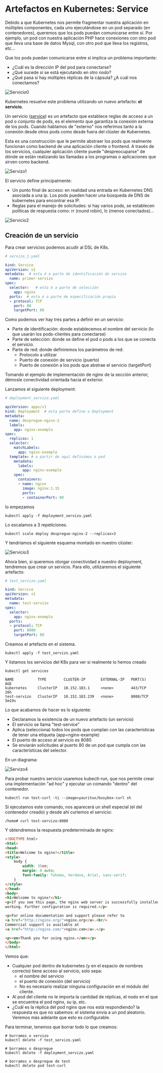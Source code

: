 # Artefactos en Kubernetes: Service

Debido a que Kubernetes nos permite fragmentar nuestra aplicación en múltiples componentes, cada uno ejecutándose en un pod separado (en contenedores), queremos que los pods puedan comunicarse entre sí. Por ejemplo, un pod con nuestra aplicación PHP hace conexiones con otro pod que lleva una base de datos Mysql, con otro pod que lleva los registros, etc...

Que los pods puedan comunicarse entre sí implica un problema importante:

- ¿Cuál es la dirección IP del pod para conectarse?
- ¿Qué sucede si se está ejecutando en otro nodo?
- ¿Qué pasa si hay múltiples réplicas de la cápsula? ¿A cuál nos conectamos?

![Servicio0](./../_media/02/servizo0.png)

Kubernetes resuelve este problema utilizando un nuevo artefacto: **el servicio**.

Un servicio ([service](https://kubernetes.io/es/docs/concepts/services-networking/service/)) es un artefacto que establece reglas de acceso a un pod o conjunto de pods, es el elemento que garantiza la conexión externa de los pods. Cuando hablamos de "externo" nos referimos tanto a la conexión desde otros pods como desde fuera del clúster de Kubernetes.

Esta es una construcción que le permite abstraer los pods que realmente funcionan como backend de una aplicación cliente o frontend. A través de los servicios, cualquier aplicación cliente puede "despreocuparse" de dónde se están realizando las llamadas a los programas o aplicaciones que sirven como backend.

![Servizo1](./../_media/02/servizo1.png)

El servicio define principalmente:

- Un punto final de acceso: en realidad una entrada en Kubernetes DNS asociada a una ip. Los pods pueden hacer una búsqueda de DNS de kubernetes para encontrar esa IP.
- Reglas para el manejo de solicitudes: si hay varios pods, se establecen políticas de respuesta como: rr (round robin), lc (menos conectados)...

![Servicio2](./../_media/02/servizo2.png)

## Creación de un servicio

Para crear servicios podemos acudir al DSL de K8s.

```yaml
# servizo_1.yaml

kind: Service
apiVersion: v1
metadata:  # esta é a parte de identificación do servizo
  name: primer-servizo
spec:
  selector:   # esta é a parte de selección
    app: nginx
  ports:  # esta é a parte de especificación propia
  - protocol: TCP
    port: 80
    targetPort: 80
```

Como podemos ver hay tres partes a definir en un servicio:

- Parte de identificación: donde establecemos el nombre del servicio (lo que usarán los pods-clientes para conectarse)
- Parte de selección: donde se define el pod o pods a los que se conecta el servicio.
- Parte de red: donde definiremos los parámetros de red:
  - Protocolo a utilizar
  - Puerto de conexión de servicio (puerto)
  - Puerto de conexión a los pods que abstrae el servicio (targetPort)

Tomando el ejemplo de implementación de nginx de la sección anterior, démosle conectividad orientada hacia el exterior.

Lanzamos el siguiente deployment:

```yaml
# deployment_servizo.yaml

apiVersion: apps/v1
kind: Deployment  # esta parte define o Deployment
metadata:
  name: despregue-nginx-2
  labels:
    app: nginx-exemplo
spec:
  replicas: 1
  selector:
    matchLabels:
      app: nginx-exemplo
  template: # a partir de aquí definimos o pod
    metadata:
      labels:
        app: nginx-exemplo
    spec:
      containers:
      - name: nginx
        image: nginx:1.15
        ports:
        - containerPort: 80
```

lo empezamos

```shell
kubectl apply -f deployment_servizo.yaml
```

Lo escalamos a 3 repeticiones.

```shell
kubectl scale deploy despregue-nginx-2 --replicas=3
```

Y tendríamos el siguiente esquema montado en nuestro clúster:

![Servicio3](./../_media/02/servizo3.png)

Ahora bien, si queremos otorgar conectividad a nuestro deployment, tendremos que crear un servicio. Para ello, utilizaremos el siguiente artefacto:

```yaml
# test_servizo.yaml

kind: Service
apiVersion: v1
metadata:
  name: test-servizo
spec:
  selector:
    app: nginx-exemplo
  ports:
  - protocol: TCP
    port: 8080
    targetPort: 80
```

Creamos el artefacto en el sistema.

```shell
kubectl apply -f test_servizo.yaml
```

Y listamos los servicios del K8s para ver si realmente lo hemos creado

```shell
kubectl get services

NAME           TYPE        CLUSTER-IP       EXTERNAL-IP   PORT(S)    AGE
kubernetes     ClusterIP   10.152.183.1     <none>        443/TCP    26h
test-servizo   ClusterIP   10.152.183.239   <none>        8080/TCP   5m19s
```

Lo que acabamos de hacer es lo siguiente:

- Declaramos la existencia de un nuevo artefacto (un servicio)
- El servicio se llama "test-service"
- Aplica (selecciona) todos los pods que cumplan con las características de tener una etiqueta (app=nginx-example)
- El puerto de acceso al servicio es 8080
- Se enviarán solicitudes al puerto 80 de un pod que cumpla con las características del selector.

En un diagrama:

![Servizo4](./../_media/02/servizo4.png)

Para probar nuestro servicio usaremos kubectl-run, que nos permite crear una implementación "ad hoc" y ejecutar un comando "dentro" del contenedor.

```shell
kubectl run test-curl -ti --image=yauritux/busybox-curl sh
```

Si ejecutamos este comando, nos aparecerá un shell especial (el del contenedor creado) y desde ahí curlemos el servicio:

```shell
/home# curl test-servizo:8080
```

Y obtendremos la respuesta predeterminada de nginx:

```html
<!DOCTYPE html>
<html>
<head>
<title>Welcome to nginx!</title>
<style>
    body {
        width: 35em;
        margin: 0 auto;
        font-family: Tahoma, Verdana, Arial, sans-serif;
    }
</style>
</head>
<body>
<h1>Welcome to nginx!</h1>
<p>If you see this page, the nginx web server is successfully installed and
working. Further configuration is required.</p>

<p>For online documentation and support please refer to
<a href="http://nginx.org/">nginx.org</a>.<br/>
Commercial support is available at
<a href="http://nginx.com/">nginx.com</a>.</p>

<p><em>Thank you for using nginx.</em></p>
</body>
</html>
```

Vemos que:
- Cualquier pod dentro de kubernetes (y en el espacio de nombres correcto) tiene acceso al servicio, solo sepa:
   - el nombre del servicio
   - el puerto de conexión (del servicio)
   - No es necesario realizar ninguna configuración en el módulo del cliente.
- Al pod del cliente no le importa la cantidad de réplicas, el nodo en el que se encuentra el pod nginx, su ip, etc.
- ¿Cuál es la réplica del pod nginx que nos está respondiendo? la respuesta es que no sabemos: el sistema envía a un pod aleatorio. Veremos más adelante que esto es configurable.

Para terminar, tenemos que borrar todo lo que creamos:

```shell
# borramos o servizo
kubectl delete -f test_servizo.yaml

# borramos o despregue
kubectl delete -f deployment_servizo.yaml

# borramos o despregue de test
kubectl delete pod test-curl
```
